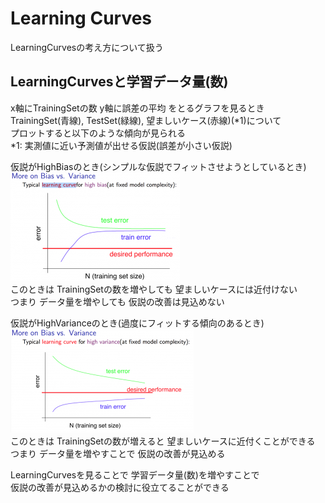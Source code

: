 # Learning Curves
LearningCurvesの考え方について扱う  

## LearningCurvesと学習データ量(数)
x軸にTrainingSetの数 y軸に誤差の平均 をとるグラフを見るとき  
TrainingSet(青線), TestSet(緑線), 望ましいケース(赤線)(\*1)について  
プロットすると以下のような傾向が見られる  
\*1: 実測値に近い予測値が出せる仮説(誤差が小さい仮説)  

仮説がHighBiasのとき(シンプルな仮説でフィットさせようとしているとき)  
<img src="../../img/06_05_learning_rate_on_high_bias.png" >  
このときは TrainingSetの数を増やしても 望ましいケースには近付けない  
つまり データ量を増やしても 仮説の改善は見込めない  

仮説がHighVarianceのとき(過度にフィットする傾向のあるとき)  
<img src="../../img/06_05_learning_rate_on_high_variance.png" >  
このときは TrainingSetの数が増えると 望ましいケースに近付くことができる  
つまり データ量を増やすことで 仮説の改善が見込める  

LearningCurvesを見ることで 学習データ量(数)を増やすことで  
仮説の改善が見込めるかの検討に役立てることができる  
